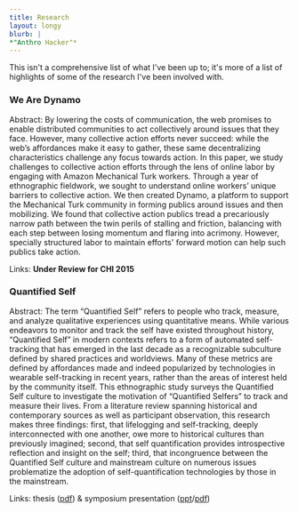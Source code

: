 ```yaml
---
title: Research
layout: longy
blurb: |
*"Anthro Hacker"*
---
```



This isn't a comprehensive list of what I've been up to; it's more of a list of highlights of some of the research I've been involved with.

### We Are Dynamo
Abstract: By lowering the costs of communication, the web promises to enable distributed communities to act collectively around issues that they face. However, many collective action efforts never succeed: while the web’s affordances make it easy to gather, these same decentralizing characteristics challenge any focus towards action. In this paper, we study challenges to collective action efforts through the lens of online labor by engaging with Amazon Mechanical Turk workers. Through a year of ethnographic fieldwork, we sought to understand online workers’ unique barriers to collective action. We then created Dynamo, a platform to support the Mechanical Turk community in forming publics around issues and then mobilizing. We found that collective action publics tread a precariously narrow path between the twin perils of stalling and friction, balancing with each step between losing momentum and flaring into acrimony. However, specially structured labor to maintain efforts' forward motion can help such publics take action.

Links: **Under Review for CHI 2015**

### Quantified Self
Abstract: The term “Quantified Self” refers to people who track, measure, and analyze qualitative experiences using quantitative means. While various endeavors to monitor and track the self have existed throughout history, “Quantified Self” in modern contexts refers to a form of automated self-tracking that has emerged in the last decade as a recognizable subculture defined by shared practices and worldviews. Many of these metrics are defined by affordances made and indeed popularized by technologies in wearable self-tracking in recent years, rather than the areas of interest held by the community itself. This ethnographic study surveys the Quantified Self culture to investigate the motivation of “Quantified Selfers” to track and measure their lives. From a literature review spanning historical and contemporary sources as well as participant observation, this research makes three findings: first, that lifelogging and self-tracking, deeply interconnected with one another, owe more to historical cultures than previously imagined; second, that self quantification provides introspective reflection and insight on the self; third, that incongruence between the Quantified Self culture and mainstream culture on numerous issues problematize the adoption of self-quantification technologies by those in the mainstream.

Links: thesis ([pdf](//www.academia.edu/8715029/Quantified_Self_Anthropology_Undergraduate_Thesis_)) & symposium presentation ([ppt](/presentations/QS.ppt)/[pdf](/presentations/QS.pdf))
